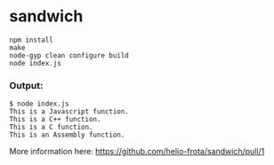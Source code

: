 # sandwich

```
npm install
make
node-gyp clean configure build
node index.js
```

### Output:

```
$ node index.js
This is a Javascript function.
This is a C++ function.
This is a C function.
This is an Assembly function.
```

More information here: https://github.com/helio-frota/sandwich/pull/1

